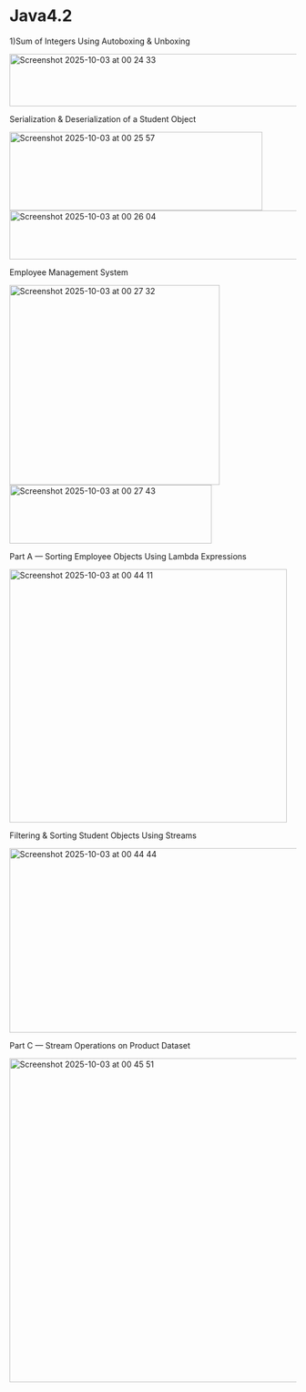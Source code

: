# Java4.2

1)Sum of Integers Using Autoboxing & Unboxing

<img width="592" height="92" alt="Screenshot 2025-10-03 at 00 24 33" src="https://github.com/user-attachments/assets/5eff8e6a-9397-4ac1-92d1-661a3320aa66" />


 Serialization & Deserialization of a Student Object

 <img width="444" height="138" alt="Screenshot 2025-10-03 at 00 25 57" src="https://github.com/user-attachments/assets/e6024890-bce1-4c2e-839e-8e1540c35b23" />
<img width="575" height="86" alt="Screenshot 2025-10-03 at 00 26 04" src="https://github.com/user-attachments/assets/ef955372-135c-4c09-9a93-2ae5384aafb3" />


Employee Management System

<img width="369" height="351" alt="Screenshot 2025-10-03 at 00 27 32" src="https://github.com/user-attachments/assets/478a0bd6-4641-41a6-8f6b-1a66947eeebe" />

<img width="355" height="103" alt="Screenshot 2025-10-03 at 00 27 43" src="https://github.com/user-attachments/assets/ce70b7e9-81b9-4eba-9f2a-8f1285f0b1b6" />




 Part A — Sorting Employee Objects Using Lambda Expressions


<img width="487" height="445" alt="Screenshot 2025-10-03 at 00 44 11" src="https://github.com/user-attachments/assets/95b30112-019e-4248-bb36-fe997a3a947f" />



 Filtering & Sorting Student Objects Using Streams


<img width="515" height="324" alt="Screenshot 2025-10-03 at 00 44 44" src="https://github.com/user-attachments/assets/b06e9fb4-7ebc-4259-a4f5-7233873ce254" />





Part C — Stream Operations on Product Dataset


<img width="787" height="569" alt="Screenshot 2025-10-03 at 00 45 51" src="https://github.com/user-attachments/assets/43d66937-6509-4dd1-b707-a796b3038a60" />



